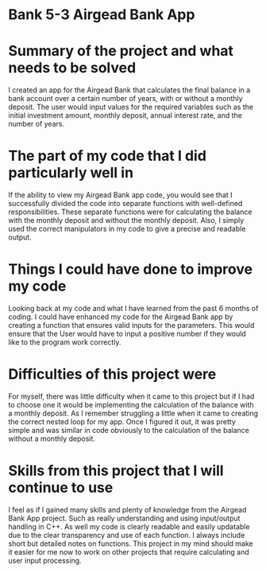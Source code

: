 # Bank 5-3 Airgead Bank App

# Summary of the project and what needs to be solved
I created an app for the Airgead Bank that calculates the final balance in a bank account over a certain number of years, with or without a monthly deposit. 
The user would input values for the required variables such as the initial investment amount, monthly deposit, annual interest rate, and the number of years.

# The part of my code that I did particularly well in
If the ability to view my Airgead Bank app code, you would see that I successfully divided the code into separate functions with well-defined responsibilities.
These separate functions were for calculating the balance with the monthly deposit and without the monthly deposit. 
Also, I simply used the correct manipulators in my code to give a precise and readable output.

# Things I could have done to improve my code
Looking back at my code and what I have learned from the past 6 months of coding. 
I could have enhanced my code for the Airgead Bank app by creating a function that ensures valid inputs for the parameters. 
This would ensure that the User would have to input a positive number if they would like to the program work correctly.

# Difficulties of this project were
For myself, there was little difficulty when it came to this project but if I had to choose one it would be implementing the calculation of the balance with a monthly deposit.
As I remember struggling a little when it came to creating the correct nested loop for my app. 
Once I figured it out, it was pretty simple and was similar in code obviously to the calculation of the balance without a monthly deposit.

# Skills from this project that I will continue to use
I feel as if I gained many skills and plenty of knowledge from the Airgead Bank App project. Such as really understanding and using input/output handling in C++.
As well my code is clearly readable and easily updatable due to the clear transparency and use of each function. I always include short but detailed notes on functions. 
This project in my mind should make it easier for me now to work on other projects that require calculating and user input processing. 
